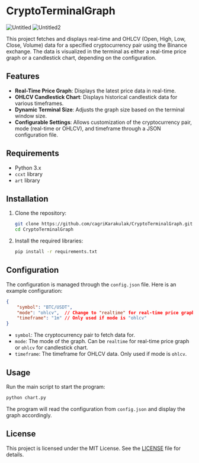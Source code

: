 # CryptoTerminalGraph
![Untitled](https://github.com/user-attachments/assets/6a551850-351f-4b2b-b77f-dd1395379e66)
![Untitled2](https://github.com/user-attachments/assets/e65bb9b8-6e96-4734-b16c-bc6cc0701945)

This project fetches and displays real-time and OHLCV (Open, High, Low, Close, Volume) data for a specified cryptocurrency pair using the Binance exchange. The data is visualized in the terminal as either a real-time price graph or a candlestick chart, depending on the configuration.

## Features

- **Real-Time Price Graph**: Displays the latest price data in real-time.
- **OHLCV Candlestick Chart**: Displays historical candlestick data for various timeframes.
- **Dynamic Terminal Size**: Adjusts the graph size based on the terminal window size.
- **Configurable Settings**: Allows customization of the cryptocurrency pair, mode (real-time or OHLCV), and timeframe through a JSON configuration file.

## Requirements

- Python 3.x
- `ccxt` library
- `art` library

## Installation

1. Clone the repository:
    ```sh
    git clone https://github.com/cagriKarakulak/CryptoTerminalGraph.git
    cd CryptoTerminalGraph
    ```

2. Install the required libraries:
    ```sh
    pip install -r requirements.txt
    ```

## Configuration

The configuration is managed through the `config.json` file. Here is an example configuration:

```json
{
    "symbol": "BTC/USDT",
    "mode": "ohlcv",  // Change to "realtime" for real-time price graph
    "timeframe": "1m" // Only used if mode is "ohlcv"
}
```

- `symbol`: The cryptocurrency pair to fetch data for.
- `mode`: The mode of the graph. Can be `realtime` for real-time price graph or `ohlcv` for candlestick chart.
- `timeframe`: The timeframe for OHLCV data. Only used if mode is `ohlcv`.

## Usage

Run the main script to start the program:

```sh
python chart.py
```

The program will read the configuration from `config.json` and display the graph accordingly.

## License

This project is licensed under the MIT License. See the [LICENSE](LICENSE) file for details.
